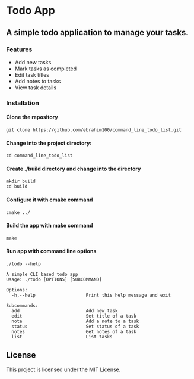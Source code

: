 # Todo App

## A simple todo application to manage your tasks.

### Features
- Add new tasks
- Mark tasks as completed
- Edit task titles
- Add notes to tasks
- View task details

### Installation

#### Clone the repository 
```
git clone https://github.com/ebrahim100/command_line_todo_list.git
```
#### Change into the project directory:
```
cd command_line_todo_list
```
#### Create ./build directory and change into the directory
```
mkdir build
cd build
```
#### Configure it with cmake command
```
cmake ../
```

#### Build the app with make command
```
make
```

#### Run app with command line options
```
./todo --help

A simple CLI based todo app 
Usage: ./todo [OPTIONS] [SUBCOMMAND]

Options:
  -h,--help                   Print this help message and exit

Subcommands:
  add                         Add new task
  edit                        Set title of a task
  note                        Add a note to a task
  status                      Set status of a task
  notes                       Get notes of a task
  list                        List tasks
```

## License
This project is licensed under the MIT License.
